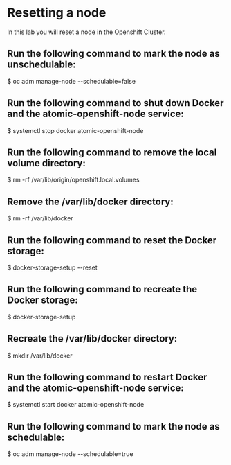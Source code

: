 # Resetting a node
In this lab you will reset a node in the Openshift Cluster.

## Run the following command to mark the node as unschedulable:
$ oc adm manage-node <node> --schedulable=false

## Run the following command to shut down Docker and the atomic-openshift-node service:
$ systemctl stop docker atomic-openshift-node

## Run the following command to remove the local volume directory:
$ rm -rf /var/lib/origin/openshift.local.volumes

## Remove the /var/lib/docker directory:
$ rm -rf /var/lib/docker

## Run the following command to reset the Docker storage:
$ docker-storage-setup --reset

## Run the following command to recreate the Docker storage:
$ docker-storage-setup

## Recreate the /var/lib/docker directory:
$ mkdir /var/lib/docker

## Run the following command to restart Docker and the atomic-openshift-node service:
$ systemctl start docker atomic-openshift-node

## Run the following command to mark the node as schedulable:
$ oc adm manage-node <node> --schedulable=true
